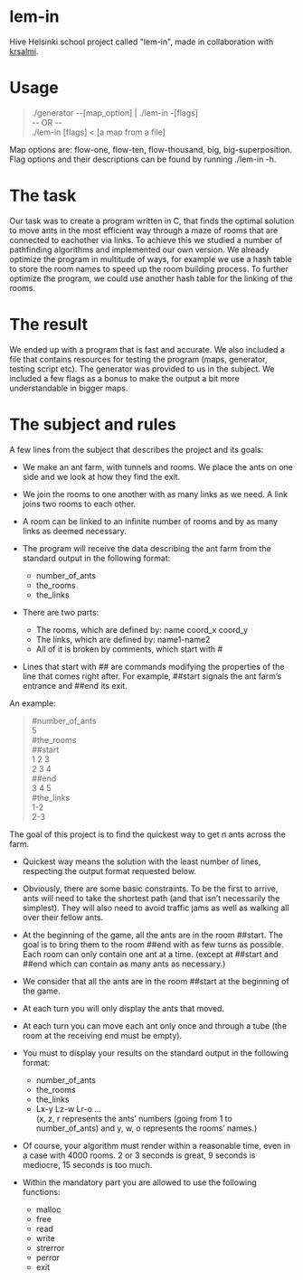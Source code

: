 # lem-in
Hive Helsinki school project called "lem-in", made in collaboration with [krsalmi](https://github.com/krsalmi).

# Usage
> ./generator --[map_option] | ./lem-in -[flags] \
-- OR -- \
> ./lem-in [flags] < [a map from a file]

Map options are: flow-one, flow-ten, flow-thousand, big, big-superposition. \
Flag options and their descriptions can be found by running ./lem-in -h.

# The task
Our task was to create a program written in C, that finds the optimal solution to move ants in the most efficient way
through a maze of rooms that are connected to eachother via links. To achieve this we studied a number
of pathfinding algorithms and implemented our own version. We already optimize the program in multitude of ways,
for example we use a hash table to store the room names to speed up the room building process. To further optimize
the program, we could use another hash table for the linking of the rooms.

# The result
We ended up with a program that is fast and accurate. We also included a file that contains resources
for testing the program (maps, generator, testing script etc). The generator was provided to us in the subject.
We included a few flags as a bonus to make the output a bit more understandable in bigger maps.

# The subject and rules
A few lines from the subject that describes the project and its goals:

- We make an ant farm, with tunnels and rooms. We place the ants on one side
  and we look at how they find the exit.

- We join the rooms to one another with as many links as we need. A link joins
  two rooms to each other.

- A room can be linked to an infinite number of rooms and by as many links 
  as deemed necessary.
  
- The program will receive the data describing the ant farm from the standard
  output in the following format:
    * number_of_ants
    * the_rooms
    * the_links

- There are two parts:
  * The rooms, which are defined by: name coord_x coord_y
  * The links, which are defined by: name1-name2
  * All of it is broken by comments, which start with #

- Lines that start with ## are commands modifying the properties of the line
  that comes right after. For example, ##start signals the ant farm’s entrance
  and ##end its exit.

An example:
>#number_of_ants \
>5 \
>#the_rooms \
>##start \
>1 2 3 \
>2 3 4 \
>##end \
>3 4 5 \
>#the_links \
>1-2 \
>2-3

The goal of this project is to find the quickest way to get n ants across the farm.
- Quickest way means the solution with the least number of lines, respecting the
  output format requested below.
- Obviously, there are some basic constraints. To be the first to arrive, ants will need
  to take the shortest path (and that isn’t necessarily the simplest). They will also
  need to avoid traffic jams as well as walking all over their fellow ants.
- At the beginning of the game, all the ants are in the room ##start. The goal is
  to bring them to the room ##end with as few turns as possible. Each room can
  only contain one ant at a time. (except at ##start and ##end which can contain
  as many ants as necessary.)
- We consider that all the ants are in the room ##start at the beginning of the game.
- At each turn you will only display the ants that moved.
- At each turn you can move each ant only once and through a tube (the room at
  the receiving end must be empty).
- You must to display your results on the standard output in the following format:
    * number_of_ants
    * the_rooms
    * the_links
    * Lx-y Lz-w Lr-o ... \
    (x, z, r represents the ants’ numbers (going from 1 to number_of_ants) and y,
     w, o represents the rooms’ names.)
- Of course, your algorithm must render within a reasonable time, even in a case with
  4000 rooms. 2 or 3 seconds is great, 9 seconds is mediocre, 15 seconds is too much.

- Within the mandatory part you are allowed to use the following functions:
  * malloc
  * free
  * read
  * write
  * strerror
  * perror
  * exit
